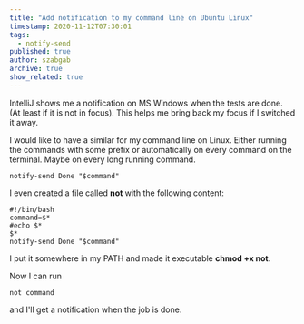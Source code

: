 ```yaml
---
title: "Add notification to my command line on Ubuntu Linux"
timestamp: 2020-11-12T07:30:01
tags:
  - notify-send
published: true
author: szabgab
archive: true
show_related: true
---
```



IntelliJ shows me a notification on MS Windows when the tests are done. (At least if it is not in focus).
This helps me bring back my focus if I switched it away.

I would like to have a similar for my command line on Linux. Either running the commands with some prefix
or automatically on every command on the terminal. Maybe on every long running command.


```
notify-send Done "$command"
```

I even created a file called <b>not</b> with the following content:

```
#!/bin/bash
command=$*
#echo $*
$*
notify-send Done "$command"
```

I put it somewhere in my PATH and made it executable <b>chmod +x not</b>.

Now I can run

```
not command
```

and I'll get a notification when the job is done.

